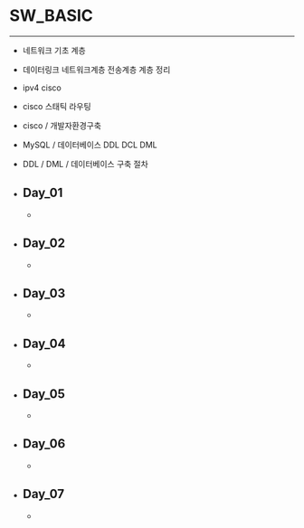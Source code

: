 # SW_BASIC
---

- 네트워크 기초 계층
- 데이터링크 네트워크계층 전송계층 계층 정리
- ipv4 cisco
- cisco 스태틱 라우팅
-  cisco /  개발자환경구축
- MySQL / 데이터베이스 DDL DCL DML
- DDL / DML / 데이터베이스 구축 절차
  
- ## Day_01
  - 

- ## Day_02
  - 

- ## Day_03
  -

- ## Day_04
  - 

- ## Day_05
  - 

- ## Day_06
  - 

- ## Day_07
  - 
